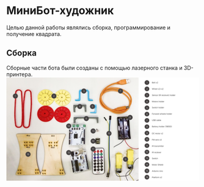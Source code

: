 # МиниБот-художник
Целью данной работы являлись сборка, программирование и получение квадрата.
## Сборка
Сборные части бота были созданы с помощью лазерного станка и 3D-принтера. 
![Img](Детали.png)
